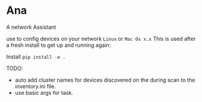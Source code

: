 # Ana
A network Assistant


use to config devices on your network ```Linux``` or ```Mac Os x.x```
This is used after a fresh install to get up and running again:

Install 
```pip install -e .```




TODO: 
- auto add cluster names for devices discovered on the during scan to the inventory.ini file.
- use basic args for task. 
